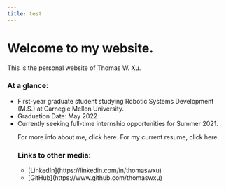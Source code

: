 ```yaml
---
title: test
---
```


<title>Thomas W. Xu's Website</title>

<h1>Welcome to my website.</h1>
This is the personal website of Thomas W. Xu.

<h3>At a glance:</h3>
	<ul>
		<li>First-year graduate student studying Robotic Systems Development (M.S.) at Carnegie Mellon University.</li>
		<li>Graduation Date: May 2022</li>
		<li>Currently seeking full-time internship opportunities for Summer 2021.</li>

For more info about me, click here.
For my current resume, click here.

<h3>Links to other media:</h3>
	<ul>
		<li>[LinkedIn](https://linkedin.com/in/thomaswxu)</li>
		<li>[GitHub](https://www.github.com/thomaswxu)</li>
	</ul>





